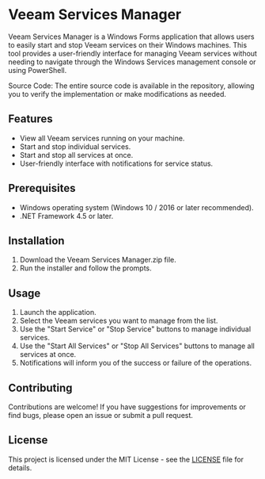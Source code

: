 # Veeam Services Manager

Veeam Services Manager is a Windows Forms application that allows users to easily start and stop Veeam services on their Windows machines. This tool provides a user-friendly interface for managing Veeam services without needing to navigate through the Windows Services management console or using PowerShell.

Source Code:
The entire source code is available in the repository, allowing you to verify the implementation or make modifications as needed.

## Features

- View all Veeam services running on your machine.
- Start and stop individual services.
- Start and stop all services at once.
- User-friendly interface with notifications for service status.

## Prerequisites

- Windows operating system (Windows 10 / 2016 or later recommended).
- .NET Framework 4.5 or later.

## Installation

1. Download the Veeam Services Manager.zip file.
2. Run the installer and follow the prompts.

## Usage

1. Launch the application.
2. Select the Veeam services you want to manage from the list.
3. Use the "Start Service" or "Stop Service" buttons to manage individual services.
4. Use the "Start All Services" or "Stop All Services" buttons to manage all services at once.
5. Notifications will inform you of the success or failure of the operations.

## Contributing

Contributions are welcome! If you have suggestions for improvements or find bugs, please open an issue or submit a pull request.

## License

This project is licensed under the MIT License - see the [LICENSE](LICENSE) file for details.

